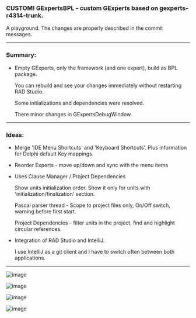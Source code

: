 
### CUSTOM! GExpertsBPL - custom GExperts based on gexperts-r4314-trunk.

A playground. The changes are properly described in the commit messages.

---
### Summary:

- Empty GExperts, only the framework (and one expert), build as BPL package.

    You can rebuild and see your changes immediately without restarting RAD Studio.

    Some initializations and dependencies were resolved.

    There minor changes in GExpertsDebugWindow.

---

### Ideas:

- Merge 'IDE Menu Shortcuts' and 'Keyboard Shortcuts'. Plus information for Delphi default Key mappings.


- Reorder Experts - move up/down and sync with the menu items


- Uses Clause Manager / Project Dependencies

    Show units initialization order. Show it only for units with 'initialization/finalization' section.

    Pascal parser thread - Scope to project files only, On/Off switch, warning before first start.

    Project Dependencies - filter units in the project, find and highlight circular references.


- Integration of RAD Studio and IntelliJ.

    I use IntelliJ as a git client and I have to switch often between both applications.

---

![image](https://github.com/user-attachments/assets/ba39f3c4-c3df-41cc-838d-4062e89a221e)

![image](https://github.com/user-attachments/assets/36542e21-a9f0-4ee0-9e20-5657c473dae2)

![image](https://github.com/user-attachments/assets/75a96c53-9a70-4f0d-830c-1cc2d09eda38)

![image](https://github.com/user-attachments/assets/c0a48a89-9a78-488a-b7cc-85783127e54c)

